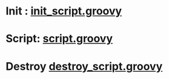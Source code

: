 # Init : [init_script.groovy](init_script.groovy)

# Script: [script.groovy](script.groovy)

# Destroy [destroy_script.groovy](destroy_script.groovy)